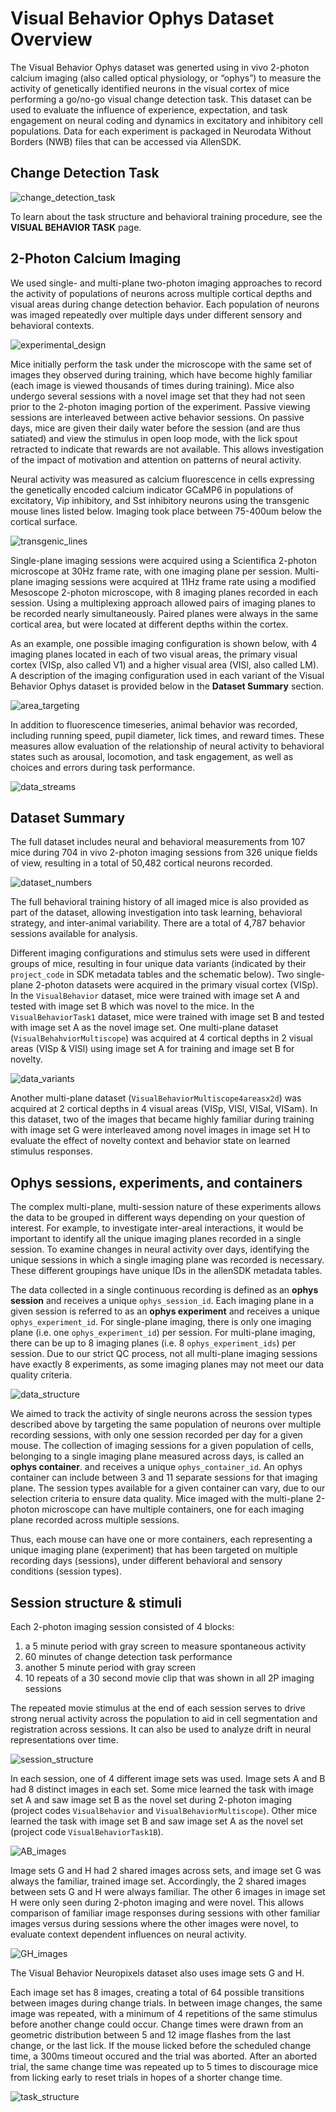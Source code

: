 # Visual Behavior Ophys Dataset Overview

The Visual Behavior Ophys dataset was generted using in vivo 2-photon calcium imaging (also called optical physiology, or “ophys”) to measure the activity of genetically identified neurons in the visual cortex of mice performing a go/no-go visual change detection task. This dataset can be used to evaluate the influence of experience, expectation, and task engagement on neural coding and dynamics in excitatory and inhibitory cell populations. Data for each experiment is packaged in Neurodata Without Borders (NWB) files that can be accessed via AllenSDK.

## Change Detection Task

![change_detection_task](/images/change_detection_task.png)

To learn about the task structure and behavioral training procedure, see the <b>VISUAL BEHAVIOR TASK</b> page. 

## 2-Photon Calcium Imaging

We used single- and multi-plane two-photon imaging approaches to record the activity of populations of neurons across multiple cortical depths and visual areas during change detection behavior. Each population of neurons was imaged repeatedly over multiple days under different sensory and behavioral contexts. 

![experimental_design](/images/vbo_experimental_design.png)

Mice initially perform the task under the microscope with the same set of images they observed during training, which have become highly familiar (each image is viewed thousands of times during training). Mice also undergo several sessions with a novel image set that they had not seen prior to the 2-photon imaging portion of the experiment. Passive viewing sessions are interleaved between active behavior sessions. On passive days, mice are given their daily water before the session (and are thus satiated) and view the stimulus in open loop mode, with the lick spout retracted to indicate that rewards are not available. This allows investigation of the impact of motivation and attention on patterns of neural activity.

Neural activity was measured as calcium fluorescence in cells expressing the genetically encoded calcium indicator GCaMP6 in populations of excitatory, Vip inhibitory, and Sst inhibitory neurons using the transgenic mouse lines listed below. Imaging took place between 75-400um below the cortical surface.

![transgenic_lines](/images/vbo_transgenic_lines.png)

Single-plane imaging sessions were acquired using a Scientifica 2-photon microscope at 30Hz frame rate, with one imaging plane per session. Multi-plane imaging sessions were acquired at 11Hz frame rate using a modified Mesoscope 2-photon microscope, with 8 imaging planes recorded in each session. Using a multiplexing approach allowed pairs of imaging planes to be recorded nearly simultaneously. Paired planes were always in the same cortical area, but were located at different depths within the cortex. 

As an example, one possible imaging configuration is shown below, with 4 imaging planes located in each of two visual areas, the primary visual cortex (VISp, also called V1) and a higher visual area (VISl, also called LM). A description of the imaging configuration used in each variant of the Visual Behavior Ophys dataset is provided below in the <b>Dataset Summary</b> section.

![area_targeting](/images/area_targeting.png)

In addition to fluorescence timeseries, animal behavior was recorded, including running speed, pupil diameter, lick times, and reward times. These measures allow evaluation of the relationship of neural activity to behavioral states such as arousal, locomotion, and task engagement, as well as choices and errors during task performance.

![data_streams](/images/vbo_data_streams.png)

## Dataset Summary

The full dataset includes neural and behavioral measurements from 107 mice during 704 in vivo 2-photon imaging sessions from 326 unique fields of view, resulting in a total of 50,482 cortical neurons recorded. 

![dataset_numbers](/images/vbo_final_dataset.png)

The full behavioral training history of all imaged mice is also provided as part of the dataset, allowing investigation into task learning, behavioral strategy, and inter-animal variability. There are a total of 4,787 behavior sessions available for analysis. 

Different imaging configurations and stimulus sets were used in different groups of mice, resulting in four unique data variants (indicated by their `project_code` in SDK metadata tables and the schematic below). Two single-plane 2-photon datasets were acquired in the primary visual cortex (VISp). In the `VisualBehavior` dataset, mice were trained with image set A and tested with image set B which was novel to the mice. In the `VisualBehaviorTask1` dataset, mice were trained with image set B and tested with image set A as the novel image set. One multi-plane dataset (`VisualBehahviorMultiscope`) was acquired at 4 cortical depths in 2 visual areas (VISp & VISl) using image set A for training and image set B for novelty. 

![data_variants](/images/vbo_dataset_variants.png)

Another multi-plane dataset (`VisualBehaviorMultiscope4areasx2d`) was acquired at 2 cortical depths in 4 visual areas (VISp, VISl, VISal, VISam). In this dataset, two of the images that became highly familiar during training with image set G were interleaved among novel images in image set H to evaluate the effect of novelty context and behavior state on learned stimulus responses.

## Ophys sessions, experiments, and containers

The complex multi-plane, multi-session nature of these experiments allows the data to be grouped in different ways depending on your question of interest. For example, to investigate inter-areal interactions, it would be important to identify all the unique imaging planes recorded in a single session. To examine changes in neural activity over days, identifying the unique sessions in which a single imaging plane was recorded is necessary. These different groupings have unique IDs in the allenSDK metadata tables.

The data collected in a single continuous recording is defined as an <b>ophys session</b> and receives a unique `ophys_session_id`. Each imaging plane in a given session is referred to as an <b>ophys experiment</b> and receives a unique `ophys_experiment_id`. For single-plane imaging, there is only one imaging plane (i.e. one `ophys_experiment_id`) per session. For multi-plane imaging, there can be up to 8 imaging planes (i.e. 8 `ophys_experiment_ids`) per session. Due to our strict QC process, not all multi-plane imaging sessions have exactly 8 experiments, as some imaging planes may not meet our data quality criteria.

![data_structure](/images/vbo_data_structure.png)

We aimed to track the activity of single neurons across the session types described above by targeting the same population of neurons over multiple recording sessions, with only one session recorded per day for a given mouse. The collection of imaging sessions for a given population of cells, belonging to a single imaging plane measured across days, is called an <b>ophys container</b>. and receives a unique `ophys_container_id`. An ophys container can include between 3 and 11 separate sessions for that imaging plane. The session types available for a given container can vary, due to our selection criteria to ensure data quality. Mice imaged with the multi-plane 2-photon microscope can have multiple containers, one for each imaging plane recorded across multiple sessions. 

Thus, each mouse can have one or more containers, each representing a unique imaging plane (experiment) that has been targeted on multiple recording days (sessions), under different behavioral and sensory conditions (session types).

## Session structure & stimuli

Each 2-photon imaging session consisted of 4 blocks: 
1) a 5 minute period with gray screen to measure spontaneous activity
2) 60 minutes of change detection task performance
3) another 5 minute period with gray screen
4) 10 repeats of a 30 second movie clip that was shown in all 2P imaging sessions

The repeated movie stimulus at the end of each session serves to drive strong nerual activity across the population to aid in cell segmentation and registration across sessions. It can also be used to analyze drift in neural representations over time. 

![session_structure](/images/vbo_session_structure.png)

In each session, one of 4 different image sets was used. Image sets A and B had 8 distinct images in each set. Some mice learned the task with image set A and saw image set B as the novel set during 2-photon imaging (project codes `VisualBehavior` and `VisualBehaviorMultiscope`). Other mice learned the task with image set B and saw image set A as the novel set (project code `VisualBehaviorTask1B`). 

![AB_images](/images/AB_images.png)

Image sets G and H had 2 shared images across sets, and image set G was always the familiar, trained image set. Accordingly, the 2 shared images between sets G and H were always familiar. The other 6 images in image set H were only seen during 2-photon imaging and were novel. This allows comparison of familiar image responses during sessions with other familiar images versus during sessions where the other images were novel, to evaluate context dependent influences on neural activity. 

![GH_images](/images/GH_images.png)

The Visual Behavior Neuropixels dataset also uses image sets G and H. 

Each image set has 8 images, creating a total of 64 possible transitions between images during change trials. In between image changes, the same image was repeated, with a minimum of 4 repetitions of the same stimulus before another change could occur. Change times were drawn from an geometric distribution between 5 and 12 image flashes from the last change, or the last lick. If the mouse licked before the scheduled change time, a 300ms timeout occured and the trial was aborted. After an aborted trial, the same change time was repeated up to 5 times to discourage mice from licking early to reset trials in hopes of a shorter change time. 

![task_structure](/images/task_structure.png)



